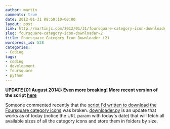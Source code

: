 ```yaml
---
author: martin
comments: true
date: 2012-01-31 08:50:10+00:00
layout: post
link: http://martinjc.com/2012/01/31/foursquare-category-icon-downloader-2/
slug: foursquare-category-icon-downloader-2
title: Foursquare Category Icon Downloader (2)
wordpress_id: 528
categories:
- Coding
tags:
- coding
- development
- foursquare
- python
---
```


**UPDATE [01 August 2014]: Even more breaking! More recent version of the script [here](http://martinjc.com/2014/08/01/foursquare-icon-downloading-yet-again/)**

Someone commented recently that the [script I'd written to download the Foursquare category icons](http://martinjc.com/2011/10/01/colourful-foursquare-category-icons/) was broken. [downloader.py](http://martinjc.com/wp-content/uploads/2012/01/downloader.py_1.txt) is an update that works as of today (notice the URL param with today's date) that will fetch all available sizes of all the category icons and store them in folders by size.
